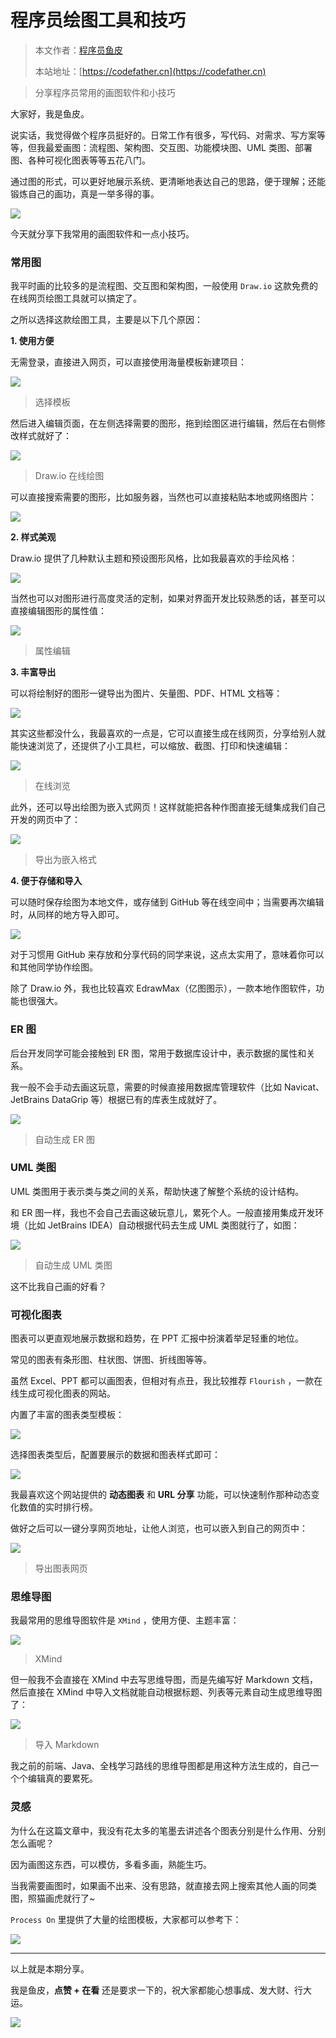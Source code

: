 # 程序员绘图工具和技巧

> 本文作者：[程序员鱼皮](https://yuyuanweb.feishu.cn/wiki/Abldw5WkjidySxkKxU2cQdAtnah)
>
> 本站地址：[https://codefather.cn](https://codefather.cn)

> 分享程序员常用的画图软件和小技巧

大家好，我是鱼皮。

说实话，我觉得做个程序员挺好的。日常工作有很多，写代码、对需求、写方案等等，但我最爱画图：流程图、架构图、交互图、功能模块图、UML 类图、部署图、各种可视化图表等等五花八门。

通过图的形式，可以更好地展示系统、更清晰地表达自己的思路，便于理解；还能锻炼自己的画功，真是一举多得的事。

![](https://pic.yupi.icu/5563/202311061019737.png)

今天就分享下我常用的画图软件和一点小技巧。

### 常用图

我平时画的比较多的是流程图、交互图和架构图，一般使用 `Draw.io` 这款免费的在线网页绘图工具就可以搞定了。

之所以选择这款绘图工具，主要是以下几个原因：

**1. 使用方便**

无需登录，直接进入网页，可以直接使用海量模板新建项目：

![](https://pic.yupi.icu/5563/202311061019859.png)

> 选择模板

然后进入编辑页面，在左侧选择需要的图形，拖到绘图区进行编辑，然后在右侧修改样式就好了：

![](https://pic.yupi.icu/5563/202311061019840.png)

> Draw.io 在线绘图

可以直接搜索需要的图形，比如服务器，当然也可以直接粘贴本地或网络图片：

![](https://pic.yupi.icu/5563/202311061019915.png)

**2. 样式美观**

Draw.io 提供了几种默认主题和预设图形风格，比如我最喜欢的手绘风格：

![](https://pic.yupi.icu/5563/202311061019900.png)

当然也可以对图形进行高度灵活的定制，如果对界面开发比较熟悉的话，甚至可以直接编辑图形的属性值：

![](https://pic.yupi.icu/5563/202311061019839.png)

> 属性编辑

**3. 丰富导出**

可以将绘制好的图形一键导出为图片、矢量图、PDF、HTML 文档等：

![](https://pic.yupi.icu/5563/202311061019813.png)

其实这些都没什么，我最喜欢的一点是，它可以直接生成在线网页，分享给别人就能快速浏览了，还提供了小工具栏，可以缩放、截图、打印和快速编辑：

![](https://pic.yupi.icu/5563/202311061019944.png)

> 在线浏览

此外，还可以导出绘图为嵌入式网页！这样就能把各种作图直接无缝集成我们自己开发的网页中了：

![](https://pic.yupi.icu/5563/202311061019937.png)

> 导出为嵌入格式

**4. 便于存储和导入**

可以随时保存绘图为本地文件，或存储到 GitHub 等在线空间中；当需要再次编辑时，从同样的地方导入即可。

![](https://pic.yupi.icu/5563/202311061019019.png)

对于习惯用 GitHub 来存放和分享代码的同学来说，这点太实用了，意味着你可以和其他同学协作绘图。

除了 Draw.io 外，我也比较喜欢 EdrawMax（亿图图示），一款本地作图软件，功能也很强大。

### ER 图

后台开发同学可能会接触到 ER 图，常用于数据库设计中，表示数据的属性和关系。

我一般不会手动去画这玩意，需要的时候直接用数据库管理软件（比如 Navicat、JetBrains DataGrip 等）根据已有的库表生成就好了。

![](https://pic.yupi.icu/5563/202311061019801.png)

> 自动生成 ER 图

### UML 类图

UML 类图用于表示类与类之间的关系，帮助快速了解整个系统的设计结构。

和 ER 图一样，我也不会自己去画这破玩意儿，累死个人。一般直接用集成开发环境（比如 JetBrains IDEA）自动根据代码去生成 UML 类图就行了，如图：

![](https://pic.yupi.icu/5563/202311061019595.png)

> 自动生成 UML 类图

这不比我自己画的好看？

### 可视化图表

图表可以更直观地展示数据和趋势，在 PPT 汇报中扮演着举足轻重的地位。

常见的图表有条形图、柱状图、饼图、折线图等等。

虽然 Excel、PPT 都可以画图表，但相对有点丑，我比较推荐 `Flourish` ，一款在线生成可视化图表的网站。

内置了丰富的图表类型模板：

![](https://pic.yupi.icu/5563/202311061019045.png)

选择图表类型后，配置要展示的数据和图表样式即可：

![](https://pic.yupi.icu/5563/202311061019976.png)

我最喜欢这个网站提供的 **动态图表** 和 **URL 分享** 功能，可以快速制作那种动态变化数值的实时排行榜。

做好之后可以一键分享网页地址，让他人浏览，也可以嵌入到自己的网页中：

![](https://pic.yupi.icu/5563/202311061019894.png)

> 导出图表网页

### 思维导图

我最常用的思维导图软件是 `XMind` ，使用方便、主题丰富：

![](https://pic.yupi.icu/5563/202311061019927.png)

> XMind

但一般我不会直接在 XMind 中去写思维导图，而是先编写好 Markdown 文档，然后直接在 XMind 中导入文档就能自动根据标题、列表等元素自动生成思维导图了：

![](https://pic.yupi.icu/5563/202311061019642.png)

> 导入 Markdown

我之前的前端、Java、全栈学习路线的思维导图都是用这种方法生成的，自己一个个编辑真的要累死。

### 灵感

为什么在这篇文章中，我没有花太多的笔墨去讲述各个图表分别是什么作用、分别怎么画呢？

因为画图这东西，可以模仿，多看多画，熟能生巧。

当我需要画图时，如果画不出来、没有思路，就直接去网上搜索其他人画的同类图，照猫画虎就行了~

`Process On` 里提供了大量的绘图模板，大家都可以参考下：

![](https://pic.yupi.icu/5563/202311061019800.png)



------


以上就是本期分享。

我是鱼皮，**点赞 + 在看** 还是要求一下的，祝大家都能心想事成、发大财、行大运。

![](https://pic.yupi.icu/5563/202311061019998.png)